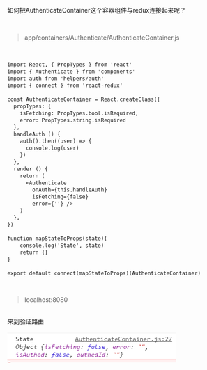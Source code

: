 如何把AuthenticateContainer这个容器组件与redux连接起来呢？

<br>

> app/containers/Authenticate/AuthenticateContainer.js

<br>

	import React, { PropTypes } from 'react'
	import { Authenticate } from 'components'
	import auth from 'helpers/auth'
	import { connect } from 'react-redux'
	
	const AuthenticateContainer = React.createClass({
	  propTypes: {
	    isFetching: PropTypes.bool.isRequired,
	    error: PropTypes.string.isRequired
	  },
	  handleAuth () {
	    auth().then((user) => {
	      console.log(user)
	    })
	  },
	  render () {
	    return (
	      <Authenticate
	        onAuth={this.handleAuth}
	        isFetching={false}
	        error={''} />
	    )
	  },
	})
	
	function mapStateToProps(state){
	    console.log('State', state)
	    return {}
	}
	
	export default connect(mapStateToProps)(AuthenticateContainer)

<br>

> localhost:8080

<br>
来到验证路由

![](./imgs/22.png)
